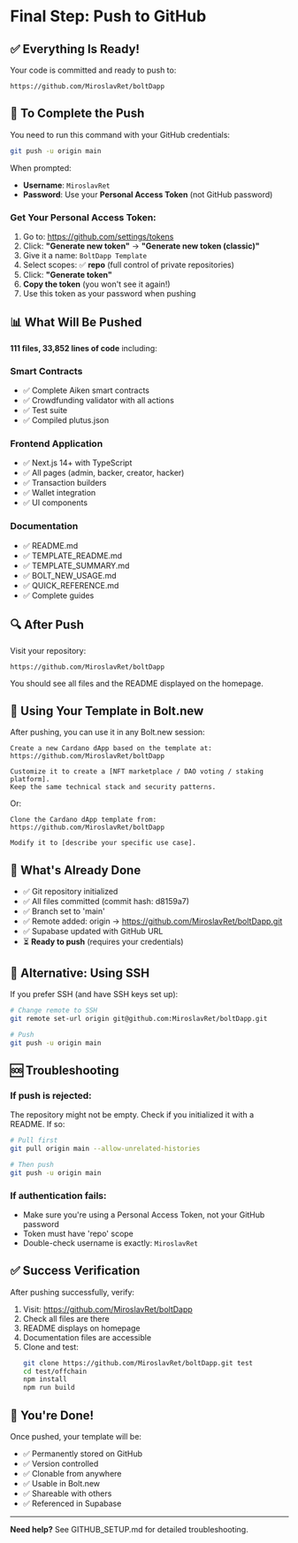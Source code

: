 # Final Step: Push to GitHub

## ✅ Everything Is Ready!

Your code is committed and ready to push to:
```
https://github.com/MiroslavRet/boltDapp
```

## 🚀 To Complete the Push

You need to run this command with your GitHub credentials:

```bash
git push -u origin main
```

When prompted:
- **Username**: `MiroslavRet`
- **Password**: Use your **Personal Access Token** (not GitHub password)

### Get Your Personal Access Token:
1. Go to: https://github.com/settings/tokens
2. Click: **"Generate new token"** → **"Generate new token (classic)"**
3. Give it a name: `BoltDapp Template`
4. Select scopes: ✅ **repo** (full control of private repositories)
5. Click: **"Generate token"**
6. **Copy the token** (you won't see it again!)
7. Use this token as your password when pushing

## 📊 What Will Be Pushed

**111 files, 33,852 lines of code** including:

### Smart Contracts
- ✅ Complete Aiken smart contracts
- ✅ Crowdfunding validator with all actions
- ✅ Test suite
- ✅ Compiled plutus.json

### Frontend Application
- ✅ Next.js 14+ with TypeScript
- ✅ All pages (admin, backer, creator, hacker)
- ✅ Transaction builders
- ✅ Wallet integration
- ✅ UI components

### Documentation
- ✅ README.md
- ✅ TEMPLATE_README.md
- ✅ TEMPLATE_SUMMARY.md
- ✅ BOLT_NEW_USAGE.md
- ✅ QUICK_REFERENCE.md
- ✅ Complete guides

## 🔍 After Push

Visit your repository:
```
https://github.com/MiroslavRet/boltDapp
```

You should see all files and the README displayed on the homepage.

## 🎯 Using Your Template in Bolt.new

After pushing, you can use it in any Bolt.new session:

```
Create a new Cardano dApp based on the template at:
https://github.com/MiroslavRet/boltDapp

Customize it to create a [NFT marketplace / DAO voting / staking platform].
Keep the same technical stack and security patterns.
```

Or:

```
Clone the Cardano dApp template from:
https://github.com/MiroslavRet/boltDapp

Modify it to [describe your specific use case].
```

## 📝 What's Already Done

- ✅ Git repository initialized
- ✅ All files committed (commit hash: d8159a7)
- ✅ Branch set to 'main'
- ✅ Remote added: origin → https://github.com/MiroslavRet/boltDapp.git
- ✅ Supabase updated with GitHub URL
- ⏳ **Ready to push** (requires your credentials)

## 🔧 Alternative: Using SSH

If you prefer SSH (and have SSH keys set up):

```bash
# Change remote to SSH
git remote set-url origin git@github.com:MiroslavRet/boltDapp.git

# Push
git push -u origin main
```

## 🆘 Troubleshooting

### If push is rejected:
The repository might not be empty. Check if you initialized it with a README. If so:

```bash
# Pull first
git pull origin main --allow-unrelated-histories

# Then push
git push -u origin main
```

### If authentication fails:
- Make sure you're using a Personal Access Token, not your GitHub password
- Token must have 'repo' scope
- Double-check username is exactly: `MiroslavRet`

## ✅ Success Verification

After pushing successfully, verify:

1. Visit: https://github.com/MiroslavRet/boltDapp
2. Check all files are there
3. README displays on homepage
4. Documentation files are accessible
5. Clone and test:
   ```bash
   git clone https://github.com/MiroslavRet/boltDapp.git test
   cd test/offchain
   npm install
   npm run build
   ```

## 🎉 You're Done!

Once pushed, your template will be:
- ✅ Permanently stored on GitHub
- ✅ Version controlled
- ✅ Clonable from anywhere
- ✅ Usable in Bolt.new
- ✅ Shareable with others
- ✅ Referenced in Supabase

---

**Need help?** See GITHUB_SETUP.md for detailed troubleshooting.
